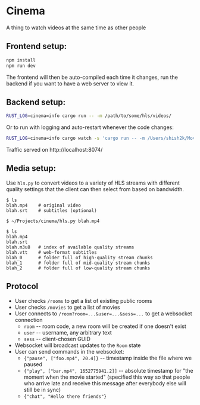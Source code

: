 # Cinema

A thing to watch videos at the same time as other people

## Frontend setup:

```bash
npm install
npm run dev
```

The frontend will then be auto-compiled each time it changes, run
the backend if you want to have a web server to view it.

## Backend setup:

```bash
RUST_LOG=cinema=info cargo run -- -m /path/to/some/hls/videos/
```

Or to run with logging and auto-restart whenever the code changes:

```bash
RUST_LOG=cinema=info cargo watch -s 'cargo run -- -m /Users/shish2k/Movies/Cinema/'
```

Traffic served on http://localhost:8074/

## Media setup:

Use `hls.py` to convert videos to a variety of HLS streams with different
quality settings that the client can then select from based on bandwidth.

```
$ ls
blah.mp4    # original video
blah.srt    # subtitles (optional)

$ ~/Projects/cinema/hls.py blah.mp4

$ ls
blah.mp4
blah.srt
blah.m3u8   # index of available quality streams
blah.vtt    # web-format subtitles
blah_0      # folder full of high-quality stream chunks
blah_1      # folder full of mid-quality stream chunks
blah_2      # folder full of low-quality stream chunks
```

## Protocol

* User checks `/rooms` to get a list of existing public rooms
* User checks `/movies` to get a list of movies
* User connects to `/room?room=...&user=...&sess=...` to get a websocket connection
  * `room` -- room code, a new room will be created if one doesn't exist
  * `user` -- username, any arbitrary text
  * `sess` -- client-chosen GUID
* Websocket will broadcast updates to the `Room` state
* User can send commands in the websocket:
  * `{"pause", ["foo.mp4", 20.4]}` -- timestamp inside the file where we paused
  * `{"play", ["bar.mp4", 1652775941.2]]` -- absolute timestamp for "the moment
    when the movie started" (specified this way so that people who arrive late
	  and receive this message after everybody else will still be in sync)
  * `{"chat", "Hello there friends"}`
